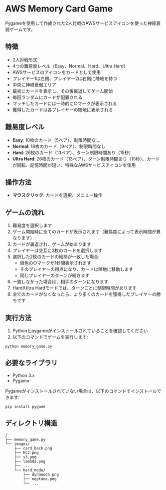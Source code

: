 # AWS Memory Card Game

Pygameを使用して作成された2人対戦のAWSサービスアイコンを使った神経衰弱ゲームです。

## 特徴

- 2人対戦形式
- 4つの難易度レベル（Easy、Normal、Hard、Ultra Hard）
- AWSサービスのアイコンをカードとして使用
- プレイヤー1は左側、プレイヤー2は右側に陣地を持つ
- 中央に神経衰弱エリア
- 最初にカードを表示し、その後裏返してゲーム開始
- 毎回ランダムにカードが配置される
- マッチしたカードには一時的に○マークが表示される
- 獲得したカードは各プレイヤーの陣地に表示される

## 難易度レベル

- **Easy**: 10枚のカード（5ペア）、制限時間なし
- **Normal**: 18枚のカード（9ペア）、制限時間なし
- **Hard**: 26枚のカード（13ペア）、ターン制限時間あり（15秒）
- **Ultra Hard**: 26枚のカード（13ペア）、ターン制限時間あり（15秒）、カードが回転、記憶時間が短い、特殊なAWSサービスアイコンを使用

## 操作方法

- **マウスクリック**: カードを選択、メニュー操作

## ゲームの流れ

1. 難易度を選択します
2. ゲーム開始時に全てのカードが表示されます（難易度によって表示時間が異なります）
3. カードが裏返され、ゲームが始まります
4. プレイヤーは交互に2枚のカードを選択します
5. 選択した2枚のカードの絵柄が一致した場合:
   - 緑色の○マークが1秒間表示されます
   - そのプレイヤーの得点になり、カードは陣地に移動します
   - 同じプレイヤーのターンが続きます
6. 一致しなかった場合は、相手のターンになります
7. Hard/Ultra Hardモードでは、ターンごとに制限時間があります
8. 全てのカードがなくなったら、より多くのカードを獲得したプレイヤーの勝ちです

## 実行方法

1. Pythonとpygameがインストールされていることを確認してください
2. 以下のコマンドでゲームを実行します:

```
python memory_game.py
```

## 必要なライブラリ

- Python 3.x
- Pygame

Pygameがインストールされていない場合は、以下のコマンドでインストールできます:

```
pip install pygame
```

## ディレクトリ構造

```
/
├── memory_game.py
└── images/
    ├── card_back.png
    ├── EC2.png
    ├── s3.png
    ├── lambda.png
    ├── ...
    └── hard_mode/
        ├── dynamodb.png
        ├── neptune.png
        └── ...
```
